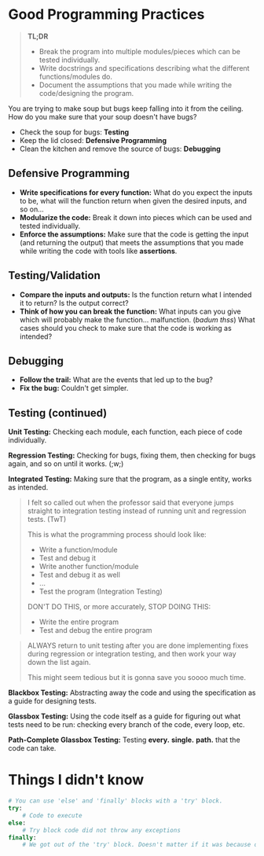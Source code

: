 # Good Programming Practices

> **TL;DR**
> - Break the program into multiple modules/pieces which can be tested individually.
> - Write docstrings and specifications describing what the different functions/modules do.
> - Document the assumptions that you made while writing the code/designing the program.

You are trying to make soup but bugs keep falling into it from the ceiling. How do you make sure that your soup doesn't have bugs?
- Check the soup for bugs: **Testing**
- Keep the lid closed: **Defensive Programming**
- Clean the kitchen and remove the source of bugs: **Debugging**

## Defensive Programming
- **Write specifications for every function:** What do you expect the inputs to be, what will the function return when given the desired inputs, and so on...
- **Modularize the code:** Break it down into pieces which can be used and tested individually.
- **Enforce the assumptions:** Make sure that the code is getting the input (and returning the output) that meets the assumptions that you made while writing the code with tools like **assertions**.

## Testing/Validation
- **Compare the inputs and outputs:** Is the function return what I intended it to return? Is the output correct?
- **Think of how you can break the function:** What inputs can you give which will probably make the function... malfunction. (*badum thss*) What cases should you check to make sure that the code is working as intended?

## Debugging
- **Follow the trail:** What are the events that led up to the bug?
- **Fix the bug:** Couldn't get simpler.

## Testing (continued)
**Unit Testing:** Checking each module, each function, each piece of code individually.

**Regression Testing:** Checking for bugs, fixing them, then checking for bugs again, and so on until it works. (;w;)

**Integrated Testing:** Making sure that the program, as a single entity, works as intended.

> I felt so called out when the professor said that everyone jumps straight to integration testing instead of running unit and regression tests. (TwT)
>
> This is what the programming process should look like:
> - Write a function/module
> - Test and debug it
> - Write another function/module
> - Test and debug it as well
> - ...
> - Test the program (Integration Testing)
>
> DON'T DO THIS, or more accurately, STOP DOING THIS:
> - Write the entire program
> - Test and debug the entire program

> ALWAYS return to unit testing after you are done implementing fixes during regression or integration testing, and then work your way down the list again.
> 
> This might seem tedious but it is gonna save you soooo much time.

**Blackbox Testing:** Abstracting away the code and using the specification as a guide for designing tests.

**Glassbox Testing:** Using the code itself as a guide for figuring out what tests need to be run: checking every branch of the code, every loop, etc.

**Path-Complete Glassbox Testing:** Testing **every.** **single.** **path.** that the code can take.

# Things I didn't know
```python
# You can use 'else' and 'finally' blocks with a 'try' block.
try:
    # Code to execute
else:
    # Try block code did not throw any exceptions
finally:
    # We got out of the 'try' block. Doesn't matter if it was because of an exception, a break command, or whatever else you can use to break out of it. We just know we got out of it.
```
